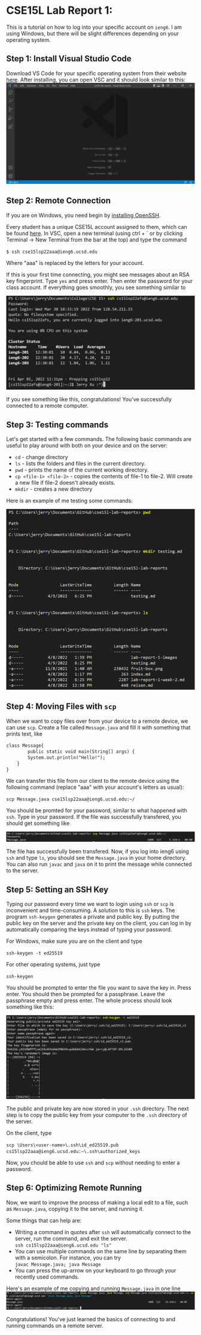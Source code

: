 
# CSE15L Lab Report 1:

This is a tutorial on how to log into your specific account on `ieng6`. I am using Windows, but there will be slight differences depending on your operating system.

## Step 1: Install Visual Studio Code

Download VS Code for your specific operating system from their website [here](https://code.visualstudio.com/download). After installing, you can open VSC and it should look similar to this:
![image](lab-report-1-images\VSC-intro-image.png)


## Step 2: Remote Connection

If you are on Windows, you need begin by [installing OpenSSH](https://docs.microsoft.com/en-us/windows-server/administration/openssh/openssh_install_firstuse). 

Every student has a unique CSE15L account assigned to them, which can be found [here](https://sdacs.ucsd.edu/~icc/index.php). In VSC, open a new terminal (using ctrl + ` or by clicking Terminal -> New Terminal from the bar at the top) and type the command 

`$ ssh cse15lsp22aaa@ieng6.ucsd.edu`

Where "aaa" is replaced by the letters for your account.

If this is your first time connecting, you might see messages about an RSA key fingerprint. Type `yes` and press enter. Then enter the password for your class account. If everything goes smoothly, you see something similar to 

![image](lab-report-1-images\ssh-login.png)

If you see something like this, congratulations! You've successfully connected to a remote computer.

## Step 3: Testing commands

Let's get started with a few commands. The following basic commands are useful to play around with both on your device and on the server:

* `cd` - change directory
* `ls` - lists the folders and files in the current directory.
* `pwd` - prints the name of the current working directory.
* `cp <file-1> <file-2>` - copies the contents of file-1 to file-2. Will create a new file if file-2 doesn't already exists.
* `mkdir` - creates a new directory

Here is an example of me testing some commands:

![img](lab-report-1-images\testing-commands.png)


## Step 4: Moving Files with `scp`

When we want to copy files over from your device to a remote device, we can use `scp`. Create a file called `Message.java` and fill it with something that prints text, like
```
class Message{
        public static void main(String[] args) {
        System.out.println("Hello!");    
    }
}
```

We can transfer this file from our client to the remote device using the following command (replace "aaa" with your account's letters as usual):

`scp Message.java cse15lsp22aaa@ieng6.ucsd.edu:~/`

You should be promted for your password, similar to what happened with `ssh`. Type in your password. If the file was successfully transfered, you should get something like

![img](lab-report-1-images\scp-moment.png)

The file has successfully been transfered. Now, if you log into ieng6 using `ssh` and type `ls`, you should see the `Message.java` in your home directory. You can also run `javac` and `java` on it to print the message while connected to the server.

## Step 5: Setting an SSH Key

Typing our password every time we want to login using `ssh` or `scp` is inconvenient and time-consuming. A solution to this is `ssh` keys. The program `ssh-keygen` generates a private and public key. By putting the public key on the server and the private key on the client, you can log in by automatically comparing the keys instead of typing your password.

For Windows, make sure you are on the client and type

`ssh-keygen -t ed25519`

For other operating systems, just type 

`ssh-keygen`

You should be prompted to enter the file you want to save the key in. Press enter. You should then be prompted for a passphrase. Leave the passphrase empty and press enter. The whole process should look something like this:

![I can put anything i want here actually](lab-report-1-images\keygen-ex.png)

The public and private key are now stored in your `.ssh` directory. The next step is to copy the public key from your computer to the `.ssh` directory of the server. 

On the client, type

`scp \Users\<user-name>\.ssh\id_ed25519.pub cs15lsp22aaa@ieng6.ucsd.edu:~\.ssh\authorized_keys`

Now, you chould be able to use `ssh` and `scp` without needing to enter a password.

## Step 6: Optimizing Remote Running

Now, we want to improve the process of making a local edit to a file, such as `Message.java`, copying it to the server, and running it. 

Some things that can help are:

* Writing a command in quotes after `ssh` will automatically connect to the server, run the command, and exit the server.  
`ssh cs15lsp22aaa@ieng6.ucsd.edu "ls"`
* You can use multiple commands on the same line by separating them with a semicolon. For instance, you can try  
`javac Message.java; java Message`
* You can press the up-arrow on your keyboard to go through your recently used commands.

Here's an example of me copying and running `Message.java` in one line  
![dfskjlfsdlkjsdfkjlsfdjlhebjflnj](lab-report-1-images\one-line.png)


Congratulations! You've just learned the basics of connecting to and running commands on a remote server.